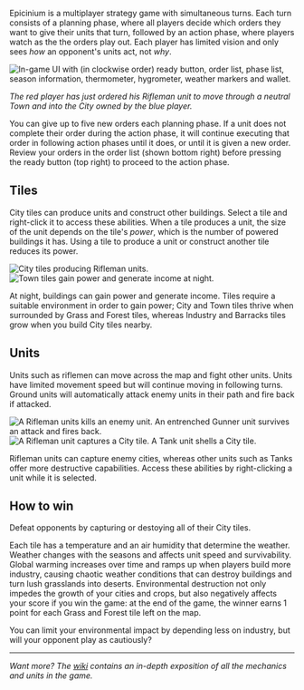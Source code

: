 Epicinium is a multiplayer strategy game with simultaneous turns.
Each turn consists of a planning phase, where all players decide which orders they want to give their units that turn,
followed by an action phase, where players watch as the the orders play out.
Each player has limited vision and only sees *how* an opponent's units act, not *why*.

![In-game UI with (in clockwise order) ready button, order list, phase list, season information, thermometer, hygrometer, weather markers and wallet.](https://i.imgur.com/LGOobH8.png "In-game UI with (in clockwise order) ready button, order list, phase list, season information, thermometer, hygrometer, weather markers and wallet.")

*The red player has just ordered his Rifleman unit to move through a neutral Town and into the City owned by the blue player.*

You can give up to five new orders each planning phase.
If a unit does not complete their order during the action phase, it will continue executing that order in following action phases until it does,
or until it is given a new order.
Review your orders in the order list (shown bottom right) before pressing the ready button (top right) to proceed to the action phase.

## Tiles

City tiles can produce units and construct other buildings.
Select a tile and right-click it to access these abilities.
When a tile produces a unit, the size of the unit depends on the tile's *power*, which is the number of powered buildings it has.
Using a tile to produce a unit or construct another tile reduces its power.

![City tiles producing Rifleman units.](https://i.imgur.com/TpSUSDw.gif "City tiles producing Rifleman units.")
![Town tiles gain power and generate income at night.](https://i.imgur.com/GkemBqL.gif "Town tiles gain power and generate income at night.")

At night, buildings can gain power and generate income.
Tiles require a suitable environment in order to gain power; City and Town tiles thrive when surrounded by Grass and Forest tiles, whereas Industry and Barracks tiles grow when you build City tiles nearby.

## Units

Units such as riflemen can move across the map and fight other units.
Units have limited movement speed but will continue moving in following turns.
Ground units will automatically attack enemy units in their path
and fire back if attacked.

![A Rifleman units kills an enemy unit. An entrenched Gunner unit survives an attack and fires back.](https://i.imgur.com/bPG7YBf.gif "A Rifleman units kills an enemy unit. An entrenched Gunner unit survives an attack and fires back.")
![A Rifleman unit captures a City tile. A Tank unit shells a City tile.](https://i.imgur.com/yLk1rIA.gif "A Rifleman unit captures a City tile. A Tank unit shells a City tile.")

Rifleman units can capture enemy cities,
whereas other units such as Tanks offer more destructive capabilities.
Access these abilities by right-clicking a unit while it is selected.

## How to win

Defeat opponents by capturing or destoying all of their City tiles.

Each tile has a temperature and an air humidity that determine the weather.
Weather changes with the seasons and affects unit speed and survivability.
Global warming increases over time and ramps up when players build more industry, causing chaotic weather conditions
that can destroy buildings and turn lush grasslands into deserts.
Environmental destruction not only impedes the growth of your cities and crops,
but also negatively affects your score if you win the game:
at the end of the game, the winner earns 1 point for each Grass and Forest tile left on the map.

You can limit your environmental impact by depending less on industry, but will your opponent play as cautiously?

---

*Want more?*
*The [wiki](https://github.com/SLiV9/epicinium/wiki) contains an in-depth exposition of all the mechanics and units in the game.*
